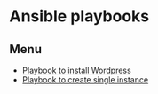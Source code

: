 # Ansible playbooks

## Menu

* [Playbook to install Wordpress](https://github.com/bezarsnba/ansible/tree/master/playbook-wordpress)
* [Playbook to create single instance](#playbook-gce)